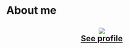 # About me
<h2 align=center>
  <img src="https://i.imgur.com/ou7jQyi.png" />
  <br>
  <a href="https://apploidx.github.io/my-profile/">See profile</a>
</h2>
